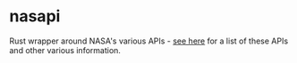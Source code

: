# nasapi

Rust wrapper around NASA's various APIs - [see here](https://api.nasa.gov/) for a list of these APIs and other various information.